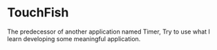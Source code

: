 # TouchFish
The predecessor of another application named Timer, Try to use what I learn developing some meaningful application.
